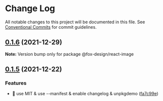 # Change Log

All notable changes to this project will be documented in this file.
See [Conventional Commits](https://conventionalcommits.org) for commit guidelines.

## [0.1.6](https://github.com/foxfamily/foxpage-component-react/compare/@fox-design/react-image@0.1.5...@fox-design/react-image@0.1.6) (2021-12-29)

**Note:** Version bump only for package @fox-design/react-image





## [0.1.5](https://github.com/foxfamily/foxpage-component-react/compare/@fox-design/react-image@0.1.4...@fox-design/react-image@0.1.5) (2021-12-22)


### Features

* 🎸 use MIT & use --manifest & enable changelog & unpkgdemo ([fa7c99e](https://github.com/foxfamily/foxpage-component-react/commit/fa7c99ee497cb0a84aacaa8d97fa57c5a231d9fe))
